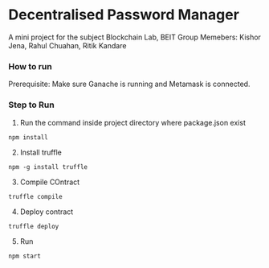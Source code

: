 # Decentralised Password Manager

A mini project for the subject Blockchain Lab, BEIT
Group Memebers: Kishor Jena, Rahul Chuahan, Ritik Kandare

### How to run

Prerequisite:
Make sure Ganache is running and Metamask is connected.

### Step to Run

1. Run the command inside project directory where package.json exist

`npm install`

2. Install truffle

`npm -g install truffle`

3. Compile COntract

`truffle compile`

4. Deploy contract

`truffle deploy`

5. Run

`npm start`
